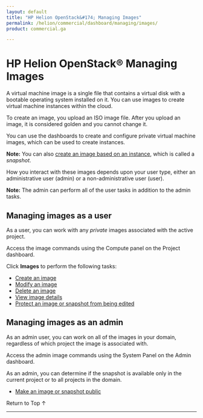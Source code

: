 ```yaml
---
layout: default
title: "HP Helion OpenStack&#174; Managing Images"
permalink: /helion/commercial/dashboard/managing/images/
product: commercial.ga

---
```

<!--UNDER REVISION-->

<script>

function PageRefresh {
onLoad="window.refresh"
}

PageRefresh();

</script>

<!--
<p style="font-size: small;"> <a href="/helion/commercial/ga1/install/">&#9664; PREV</a> | <a href="/helion/commercial/ga1/install-overview/">&#9650; UP</a> | <a href="/helion/commercial/ga1/">NEXT &#9654;</a> 
-->

# HP Helion OpenStack&#174; Managing Images

A virtual machine image is a single file that contains a virtual disk with a bootable operating system installed on it. You can use images to create virtual machine instances within the cloud. 

To create an image, you upload an ISO image file. After you upload an image, it is considered golden and you cannot change it.

You can use the dashboards to create and configure private virtual machine images, which can be used to create instances.

**Note:** You can also [create an image based on an instance](/helion/commercial/dashboard/managing/images/public/), which is called a *snapshot*.

How you interact with these images depends upon your user type, either an administrative user (admin) or a non-administrative user (user). 

**Note:** The admin can perform all of the user tasks in addition to the admin tasks.

## Managing images as a user ##

As a user, you can work with any *private* images associated with the active project.

Access the image commands using the Compute panel on the Project dashboard. 

Click **Images** to perform the following tasks:

* [Create an image](/helion/commercial/dashboard/managing/images/create/)
* [Modify an image](/helion/commercial/dashboard/managing/images/modify/)
* [Delete an image](/helion/commercial/dashboard/managing/images/delete/)
* [View image details](/helion/commercial/dashboard/managing/images/details/)
* [Protect an image or snapshot from being edited](/helion/commercial/dashboard/managing/images/protect/)


## Managing images as an admin ##

As an admin user, you can work on all of the images in your domain, regardless of which project the image is associated with. 

Access the admin image commands using the System Panel  on the Admin dashboard.

As an admin, you can determine if the snapshot is available only in the current project or to all projects in the domain.

* [Make an image or snapshot public](/helion/commercial/dashboard/managing/images/public/)

<a href="#top" style="padding:14px 0px 14px 0px; text-decoration: none;"> Return to Top &#8593; </a>


----
